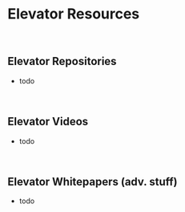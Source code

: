 # Elevator Resources

<br>

## Elevator Repositories
- todo
<br>

## Elevator Videos
- todo

<br>

## Elevator Whitepapers (adv. stuff)
- todo
